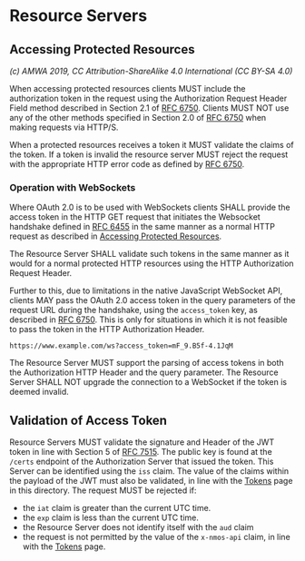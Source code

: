 # Resource Servers

## Accessing Protected Resources

_(c) AMWA 2019, CC Attribution-ShareAlike 4.0 International (CC BY-SA 4.0)_

When accessing protected resources clients MUST include the authorization token in the
request using the Authorization Request Header Field method described in Section 2.1
of [RFC 6750][RFC-6750]. Clients MUST NOT use any of the other methods specified in Section 2.0
of [RFC 6750][RFC-6750] when making requests via HTTP/S.

When a protected resources receives a token it MUST validate the claims of the token.
If a token is invalid the resource server MUST reject the request with the appropriate
HTTP error code as defined by [RFC 6750][RFC-6750].

### Operation with WebSockets

Where OAuth 2.0 is to be used with WebSockets clients SHALL provide the access token
in the HTTP GET request that initiates the Websocket handshake defined in
[RFC 6455][RFC-6455] in the same manner as a normal HTTP request as described in
[Accessing Protected Resources](#accessing-protected-resources).

The Resource Server SHALL validate such tokens in the same manner as it would for a normal
protected HTTP resources using the HTTP Authorization Request Header.

Further to this, due to limitations in the native JavaScript WebSocket API, clients MAY
pass the OAuth 2.0 access token in the query parameters of the request URL during the handshake,
using the `access_token` key, as described in [RFC 6750](https://tools.ietf.org/html/rfc6750#section-2.3).
This is only for situations in which it is not feasible to pass the token in the HTTP Authorization Header.

```
https://www.example.com/ws?access_token=mF_9.B5f-4.1JqM
```

The Resource Server MUST support the parsing of access tokens in both the Authorization
HTTP Header and the query parameter. The Resource Server SHALL NOT upgrade the connection to a WebSocket if the token
is deemed invalid.

## Validation of Access Token

Resource Servers MUST validate the signature and Header of the JWT token in line with Section 5 of [RFC 7515][RFC-7515]. The public key is found at the `/certs` endpoint of the Authorization Server that issued the token. This 
Server can be identified using the `iss` claim. The value of the claims within the payload of the 
JWT must also be validated, in line with the [Tokens](./4.3.%20Behaviour%20-%20Tokens.md) page in this directory. 
The request MUST be rejected if:
- the `iat` claim is greater than the current UTC time.
- the `exp` claim is less than the current UTC time.
- the Resource Server does not identify itself with the `aud` claim
- the request is not permitted by the value of the `x-nmos-api` claim, in line with the [Tokens](./4.3.%20Behaviour%20-%20Tokens.md) page.


[RFC-6455]: https://tools.ietf.org/html/rfc6455 "The WebSocket Protocol"

[RFC-6750]: https://tools.ietf.org/html/rfc6750 "The OAuth 2.0 Authorization Framework: Bearer Token Usage"

[RFC-7515]: https://tools.ietf.org/html/rfc7515 "JSON Web Signature (JWS)"
